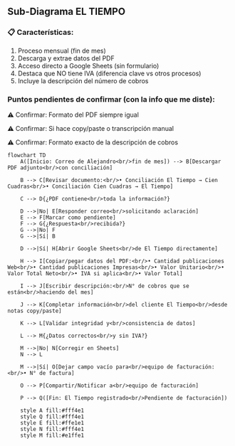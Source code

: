 ## Sub-Diagrama EL TIEMPO
### 📋 Características:

1. Proceso mensual (fin de mes)
2. Descarga y extrae datos del PDF
3. Acceso directo a Google Sheets (sin formulario)
4. Destaca que NO tiene IVA (diferencia clave vs otros procesos)
5. Incluye la descripción del número de cobros

### Puntos pendientes de confirmar (con la info que me diste):

⚠️ Confirmar: Formato del PDF siempre igual

⚠️ Confirmar: Si hace copy/paste o transcripción manual

⚠️ Confirmar: Formato exacto de la descripción de cobros
```mermaid
flowchart TD
    A([Inicio: Correo de Alejandro<br/>fin de mes]) --> B[Descargar PDF adjunto<br/>con conciliación]
    
    B --> C[Revisar documento:<br/>• Conciliación El Tiempo → Cien Cuadras<br/>• Conciliación Cien Cuadras → El Tiempo]
    
    C --> D{¿PDF contiene<br/>toda la información?}
    
    D -->|No| E[Responder correo<br/>solicitando aclaración]
    E --> F[Marcar como pendiente]
    F --> G{¿Respuesta<br/>recibida?}
    G -->|No| F
    G -->|Sí| B
    
    D -->|Sí| H[Abrir Google Sheets<br/>de El Tiempo directamente]
    
    H --> I[Copiar/pegar datos del PDF:<br/>• Cantidad publicaciones Web<br/>• Cantidad publicaciones Impresas<br/>• Valor Unitario<br/>• Valor Total Neto<br/>• IVA si aplica<br/>• Valor Total]
    
    I --> J[Escribir descripción:<br/>N° de cobros que se están<br/>haciendo del mes]
    
    J --> K[Completar información<br/>del cliente El Tiempo<br/>desde notas copy/paste]
    
    K --> L[Validar integridad y<br/>consistencia de datos]
    
    L --> M{¿Datos correctos<br/>y sin IVA?}
    
    M -->|No| N[Corregir en Sheets]
    N --> L
    
    M -->|Sí| O[Dejar campo vacío para<br/>equipo de facturación:<br/>• N° de factura]
    
    O --> P[Compartir/Notificar a<br/>equipo de facturación]
    
    P --> Q([Fin: El Tiempo registrado<br/>Pendiente de facturación])
    
    style A fill:#fff4e1
    style Q fill:#fff4e1
    style E fill:#ffe1e1
    style N fill:#fff4e1
    style M fill:#e1ffe1
